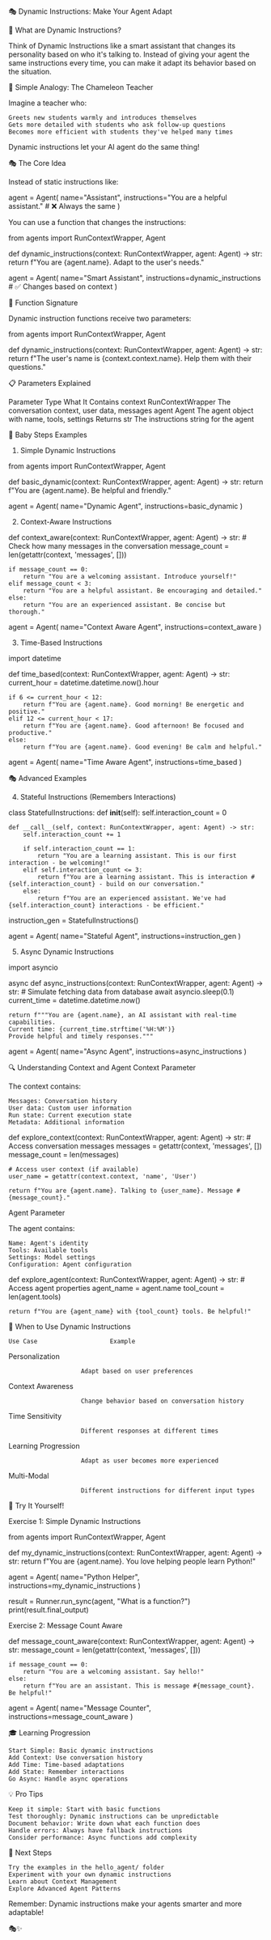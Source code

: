 🎭 Dynamic Instructions: Make Your Agent Adapt

🎯 What are Dynamic Instructions?

Think of Dynamic Instructions like a smart assistant that changes its personality based on who it's talking to. Instead of giving your agent the same instructions every time, you can make it adapt its behavior based on the situation.

🧒 Simple Analogy: The Chameleon Teacher

Imagine a teacher who:

    Greets new students warmly and introduces themselves
    Gets more detailed with students who ask follow-up questions
    Becomes more efficient with students they've helped many times

Dynamic instructions let your AI agent do the same thing!

🎭 The Core Idea

Instead of static instructions like:

agent = Agent(
    name="Assistant",
    instructions="You are a helpful assistant."  # ❌ Always the same
)

You can use a function that changes the instructions:

from agents import RunContextWrapper, Agent

def dynamic_instructions(context: RunContextWrapper, agent: Agent) -> str:
    return f"You are {agent.name}. Adapt to the user's needs."

agent = Agent(
    name="Smart Assistant",
    instructions=dynamic_instructions  # ✅ Changes based on context
)

🔧 Function Signature

Dynamic instruction functions receive two parameters:

from agents import RunContextWrapper, Agent

def dynamic_instructions(context: RunContextWrapper, agent: Agent) -> str:
    return f"The user's name is {context.context.name}. Help them with their questions."

📋 Parameters Explained

Parameter 	Type 	What It Contains
context 	RunContextWrapper 	The conversation context, user data, messages
agent 	Agent 	The agent object with name, tools, settings
Returns 	str 	The instructions string for the agent

🎯 Baby Steps Examples

1. Simple Dynamic Instructions

from agents import RunContextWrapper, Agent

def basic_dynamic(context: RunContextWrapper, agent: Agent) -> str:
    return f"You are {agent.name}. Be helpful and friendly."

agent = Agent(
    name="Dynamic Agent",
    instructions=basic_dynamic
)

2. Context-Aware Instructions

def context_aware(context: RunContextWrapper, agent: Agent) -> str:
    # Check how many messages in the conversation
    message_count = len(getattr(context, 'messages', []))
    
    if message_count == 0:
        return "You are a welcoming assistant. Introduce yourself!"
    elif message_count < 3:
        return "You are a helpful assistant. Be encouraging and detailed."
    else:
        return "You are an experienced assistant. Be concise but thorough."

agent = Agent(
    name="Context Aware Agent", 
    instructions=context_aware
)

3. Time-Based Instructions

import datetime

def time_based(context: RunContextWrapper, agent: Agent) -> str:
    current_hour = datetime.datetime.now().hour
    
    if 6 <= current_hour < 12:
        return f"You are {agent.name}. Good morning! Be energetic and positive."
    elif 12 <= current_hour < 17:
        return f"You are {agent.name}. Good afternoon! Be focused and productive."
    else:
        return f"You are {agent.name}. Good evening! Be calm and helpful."

agent = Agent(
    name="Time Aware Agent",
    instructions=time_based
)

🎭 Advanced Examples

4. Stateful Instructions (Remembers Interactions)

class StatefulInstructions:
    def __init__(self):
        self.interaction_count = 0
    
    def __call__(self, context: RunContextWrapper, agent: Agent) -> str:
        self.interaction_count += 1
        
        if self.interaction_count == 1:
            return "You are a learning assistant. This is our first interaction - be welcoming!"
        elif self.interaction_count <= 3:
            return f"You are a learning assistant. This is interaction #{self.interaction_count} - build on our conversation."
        else:
            return f"You are an experienced assistant. We've had {self.interaction_count} interactions - be efficient."

instruction_gen = StatefulInstructions()

agent = Agent(
    name="Stateful Agent",
    instructions=instruction_gen
)

5. Async Dynamic Instructions

import asyncio

async def async_instructions(context: RunContextWrapper, agent: Agent) -> str:
    # Simulate fetching data from database
    await asyncio.sleep(0.1)
    current_time = datetime.datetime.now()
    
    return f"""You are {agent.name}, an AI assistant with real-time capabilities.
    Current time: {current_time.strftime('%H:%M')}
    Provide helpful and timely responses."""

agent = Agent(
    name="Async Agent",
    instructions=async_instructions
)

🔍 Understanding Context and Agent
Context Parameter

The context contains:

    Messages: Conversation history
    User data: Custom user information
    Run state: Current execution state
    Metadata: Additional information

def explore_context(context: RunContextWrapper, agent: Agent) -> str:
    # Access conversation messages
    messages = getattr(context, 'messages', [])
    message_count = len(messages)
    
    # Access user context (if available)
    user_name = getattr(context.context, 'name', 'User')
    
    return f"You are {agent.name}. Talking to {user_name}. Message #{message_count}."

Agent Parameter

The agent contains:

    Name: Agent's identity
    Tools: Available tools
    Settings: Model settings
    Configuration: Agent configuration

def explore_agent(context: RunContextWrapper, agent: Agent) -> str:
    # Access agent properties
    agent_name = agent.name
    tool_count = len(agent.tools)
    
    return f"You are {agent_name} with {tool_count} tools. Be helpful!"

🎯 When to Use Dynamic Instructions

    Use Case 	                Example

Personalization
                        
                        Adapt based on user preferences

Context Awareness
                        
                        Change behavior based on conversation history

Time Sensitivity
                        
                        Different responses at different times

Learning Progression
                        
                        Adapt as user becomes more experienced

Multi-Modal
                        
                        Different instructions for different input types

🧪 Try It Yourself!

Exercise 1: Simple Dynamic Instructions

from agents import RunContextWrapper, Agent

def my_dynamic_instructions(context: RunContextWrapper, agent: Agent) -> str:
    return f"You are {agent.name}. You love helping people learn Python!"

agent = Agent(
    name="Python Helper",
    instructions=my_dynamic_instructions
)

result = Runner.run_sync(agent, "What is a function?")
print(result.final_output)

Exercise 2: Message Count Aware

def message_count_aware(context: RunContextWrapper, agent: Agent) -> str:
    message_count = len(getattr(context, 'messages', []))
    
    if message_count == 0:
        return "You are a welcoming assistant. Say hello!"
    else:
        return f"You are an assistant. This is message #{message_count}. Be helpful!"

agent = Agent(
    name="Message Counter",
    instructions=message_count_aware
)

🎓 Learning Progression

    Start Simple: Basic dynamic instructions
    Add Context: Use conversation history
    Add Time: Time-based adaptations
    Add State: Remember interactions
    Go Async: Handle async operations

💡 Pro Tips

    Keep it simple: Start with basic functions
    Test thoroughly: Dynamic instructions can be unpredictable
    Document behavior: Write down what each function does
    Handle errors: Always have fallback instructions
    Consider performance: Async functions add complexity

🔗 Next Steps

    Try the examples in the hello_agent/ folder
    Experiment with your own dynamic instructions
    Learn about Context Management
    Explore Advanced Agent Patterns

Remember: Dynamic instructions make your agents smarter and more adaptable!

🎭✨
